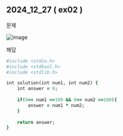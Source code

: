 ## 2024_12_27 ( ex02 )

문제 <br>

![image](https://github.com/user-attachments/assets/e11676e7-51e9-4175-b522-70309f9dc6ac) <br>

해답 <br>

```ruby
#include <stdio.h>
#include <stdbool.h>
#include <stdlib.h>

int solution(int num1, int num2) {
    int answer = 0;
    
    if(0<= num1 <=100 && 0<= num2 <=100){
        answer = num1 * num2;
    }
    
    return answer;
}
```
